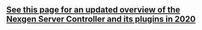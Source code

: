 **[See this page for an updated overview of the Nexgen Server Controller and its plugins in 2020](https://ut99.org/viewtopic.php?f=3&t=13841)**
-
